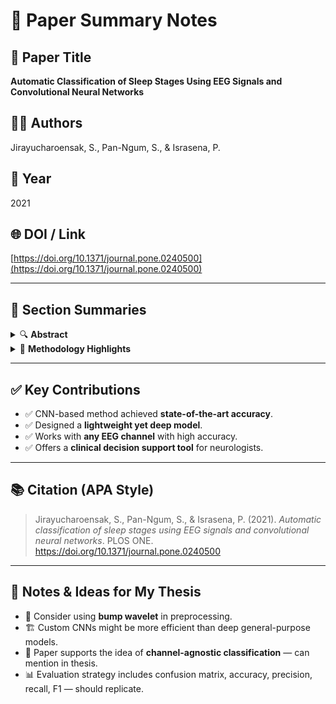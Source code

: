 # 🧠 Paper Summary Notes

## 📄 Paper Title  
**Automatic Classification of Sleep Stages Using EEG Signals and Convolutional Neural Networks**

## 👨‍🔬 Authors  
Jirayucharoensak, S., Pan-Ngum, S., & Israsena, P.

## 📅 Year  
2021

## 🌐 DOI / Link  
[https://doi.org/10.1371/journal.pone.0240500](https://doi.org/10.1371/journal.pone.0240500)

---

## 📌 Section Summaries

<details>
<summary>🔍 <strong>Abstract</strong></summary>

- Focus: Sleep stage classification using EEG signals and CNN.
- Method:
  - EEG segmented into 30-second epochs.
  - Epochs converted to 2D time-frequency images.
  - Images fed into 2D CNN for classification.
- Accuracy:
  - Best: 99.39% (C4-A1 channel)
  - All channels: >98.5%
- Significance: Supports clinical diagnosis of sleep-related diseases.

</details>

<details>
<summary>🧪 <strong>Methodology Highlights</strong></summary>

### 🔷 Wavelet Selection
- Selected **bump wavelet** for better frequency resolution.
- Time-frequency analysis clearly differentiated sleep stages.
- STFT used for visualization and evaluation.

### 🔷 CNN Model Architecture
- Custom **19-layer CNN** developed.
- Outperforms deeper models (e.g., DenseNet, ResNet, GoogleNet).
- Structure:
  - 4 convolution blocks: Conv + ReLU + BatchNorm.
  - Feature reuse and better training convergence.
- Weight Initialization: **Glorot uniform**.
- Evaluation: Confusion matrix with accuracy, precision, sensitivity, F1-score.

</details>

---

## ✅ Key Contributions
- ✅ CNN-based method achieved **state-of-the-art accuracy**.
- ✅ Designed a **lightweight yet deep model**.
- ✅ Works with **any EEG channel** with high accuracy.
- ✅ Offers a **clinical decision support tool** for neurologists.

---

## 📚 Citation (APA Style)

> Jirayucharoensak, S., Pan-Ngum, S., & Israsena, P. (2021). *Automatic classification of sleep stages using EEG signals and convolutional neural networks*. PLOS ONE. https://doi.org/10.1371/journal.pone.0240500

---

## 🧠 Notes & Ideas for My Thesis

- 🔄 Consider using **bump wavelet** in preprocessing.
- 🏗️ Custom CNNs might be more efficient than deep general-purpose models.
- 🎯 Paper supports the idea of **channel-agnostic classification** — can mention in thesis.
- 📊 Evaluation strategy includes confusion matrix, accuracy, precision, recall, F1 — should replicate.
